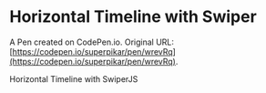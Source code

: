 # Horizontal Timeline with Swiper

A Pen created on CodePen.io. Original URL: [https://codepen.io/superpikar/pen/wrevRq](https://codepen.io/superpikar/pen/wrevRq).

Horizontal Timeline with SwiperJS